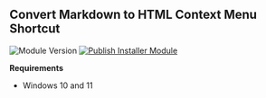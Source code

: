 ## Convert Markdown to HTML Context Menu Shortcut
![Module Version](https://img.shields.io/badge/version-0.0.2-teal)
[![Publish Installer Module](https://github.com/sangafabrice/convertto-html-shortcut/actions/workflows/publish-installer-module.yaml/badge.svg)](https://github.com/sangafabrice/convertto-html-shortcut/actions/workflows/publish-installer-module.yaml)

**Requirements**

- Windows 10 and 11

